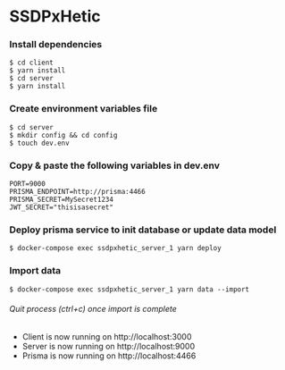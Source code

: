 # SSDPxHetic

### Install dependencies

```shell
$ cd client
$ yarn install
$ cd server
$ yarn install
```

### Create environment variables file

```shell
$ cd server
$ mkdir config && cd config
$ touch dev.env
```

### Copy & paste the following variables in dev.env

```env
PORT=9000
PRISMA_ENDPOINT=http://prisma:4466
PRISMA_SECRET=MySecret1234
JWT_SECRET="thisisasecret"
```

### Deploy prisma service to init database or update data model

```shell
$ docker-compose exec ssdpxhetic_server_1 yarn deploy
```

### Import data

```shell
$ docker-compose exec ssdpxhetic_server_1 yarn data --import
```

###### Quit process (ctrl+c) once import is complete

- Client is now running on http://localhost:3000
- Server is now running on http://localhost:9000
- Prisma is now running on http://localhost:4466
